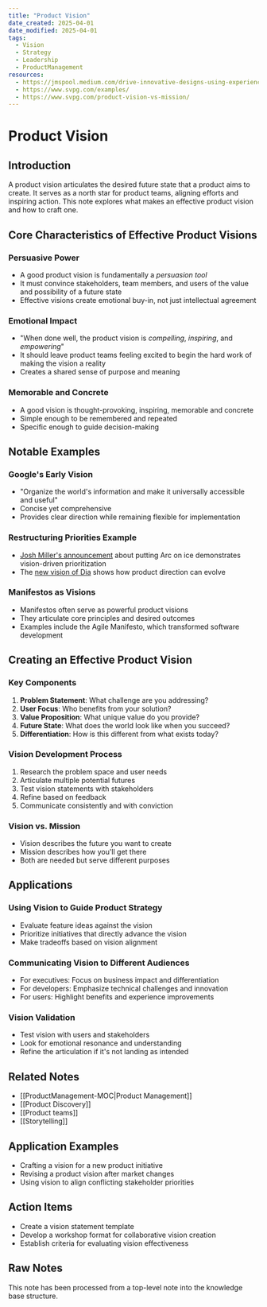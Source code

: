 ```yaml
---
title: "Product Vision"
date_created: 2025-04-01
date_modified: 2025-04-01
tags:
  - Vision
  - Strategy
  - Leadership
  - ProductManagement
resources:
  - https://jmspool.medium.com/drive-innovative-designs-using-experience-visions-5bf706a45636
  - https://www.svpg.com/examples/
  - https://www.svpg.com/product-vision-vs-mission/
---
```


# Product Vision

## Introduction
A product vision articulates the desired future state that a product aims to create. It serves as a north star for product teams, aligning efforts and inspiring action. This note explores what makes an effective product vision and how to craft one.

## Core Characteristics of Effective Product Visions

### Persuasive Power
- A good product vision is fundamentally a _persuasion tool_
- It must convince stakeholders, team members, and users of the value and possibility of a future state
- Effective visions create emotional buy-in, not just intellectual agreement

### Emotional Impact
- "When done well, the product vision is _compelling_, _inspiring_, and _empowering_"
- It should leave product teams feeling excited to begin the hard work of making the vision a reality
- Creates a shared sense of purpose and meaning

### Memorable and Concrete
- A good vision is thought-provoking, inspiring, memorable and concrete
- Simple enough to be remembered and repeated
- Specific enough to guide decision-making

## Notable Examples

### Google's Early Vision
- "Organize the world's information and make it universally accessible and useful"
- Concise yet comprehensive
- Provides clear direction while remaining flexible for implementation

### Restructuring Priorities Example
- [Josh Miller's announcement](https://x.com/joshm/status/1850717644779110643) about putting Arc on ice demonstrates vision-driven prioritization
- The [new vision of Dia](https://www.diabrowser.com/) shows how product direction can evolve

### Manifestos as Visions
- Manifestos often serve as powerful product visions
- They articulate core principles and desired outcomes
- Examples include the Agile Manifesto, which transformed software development

## Creating an Effective Product Vision

### Key Components
1. **Problem Statement**: What challenge are you addressing?
2. **User Focus**: Who benefits from your solution?
3. **Value Proposition**: What unique value do you provide?
4. **Future State**: What does the world look like when you succeed?
5. **Differentiation**: How is this different from what exists today?

### Vision Development Process
1. Research the problem space and user needs
2. Articulate multiple potential futures
3. Test vision statements with stakeholders
4. Refine based on feedback
5. Communicate consistently and with conviction

### Vision vs. Mission
- Vision describes the future you want to create
- Mission describes how you'll get there
- Both are needed but serve different purposes

## Applications

### Using Vision to Guide Product Strategy
- Evaluate feature ideas against the vision
- Prioritize initiatives that directly advance the vision
- Make tradeoffs based on vision alignment

### Communicating Vision to Different Audiences
- For executives: Focus on business impact and differentiation
- For developers: Emphasize technical challenges and innovation
- For users: Highlight benefits and experience improvements

### Vision Validation
- Test vision with users and stakeholders
- Look for emotional resonance and understanding
- Refine the articulation if it's not landing as intended

## Related Notes
- [[ProductManagement-MOC|Product Management]]
- [[Product Discovery]]
- [[Product teams]]
- [[Storytelling]]

## Application Examples
- Crafting a vision for a new product initiative
- Revising a product vision after market changes
- Using vision to align conflicting stakeholder priorities

## Action Items
- Create a vision statement template
- Develop a workshop format for collaborative vision creation
- Establish criteria for evaluating vision effectiveness

## Raw Notes
This note has been processed from a top-level note into the knowledge base structure.
